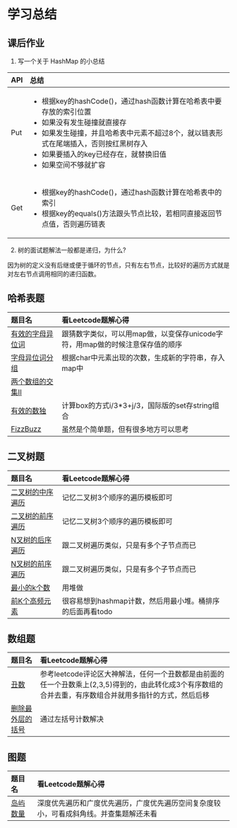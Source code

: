 # 学习总结

## 课后作业

1. 写一个关于 HashMap 的小总结

| API | 总结 |
| :- | :- |
| Put | <ul><li>根据key的hashCode()，通过hash函数计算在哈希表中要存放的索引位置</li><li>如果没有发生碰撞就直接存</li><li>如果发生碰撞，并且哈希表中元素不超过8个，就以链表形式在尾端插入，否则按红黑树存入</li><li>如果要插入的key已经存在，就替换旧值</li><li>如果空间不够就扩容</li></ul> |
| Get | <ul><li>根据key的hashCode()，通过hash函数计算在哈希表中的索引</li><li>根据key的equals()方法跟头节点比较，若相同直接返回节点值，否则遍历链表</li></ul> |


2. 树的面试题解法一般都是递归，为什么?

因为树的定义没有后继或便于循环的节点，只有左右节点，比较好的遍历方式就是对左右节点调用相同的递归函数。

## 哈希表题

| 题目名 | 看Leetcode题解心得 |
| :- | :- |
| [有效的字母异位词](https://leetcode-cn.com/problems/valid-anagram/description/) | 跟猜数字类似，可以用map做，以变保存unicode字符，用map做的时候注意保存值的顺序 |
| [字母异位词分组](https://leetcode-cn.com/problems/group-anagrams/) | 根据char中元素出现的次数，生成新的字符串，存入map中 |
| [两个数组的交集II](https://leetcode-cn.com/problems/intersection-of-two-arrays-ii/) |  |
| [有效的数独](https://leetcode-cn.com/problems/valid-sudoku/) | 计算box的方式i/3*3+j/3，国际版的set存string组合 |
| [FizzBuzz](https://leetcode-cn.com/problems/fizz-buzz/) | 虽然是个简单题，但有很多地方可以思考 |

## 二叉树题

| 题目名 | 看Leetcode题解心得 |
| :- | :- |
| [二叉树的中序遍历](https://leetcode-cn.com/problems/binary-tree-inorder-traversal/) | 记忆二叉树3个顺序的遍历模板即可 |
| [二叉树的前序遍历](https://leetcode-cn.com/problems/binary-tree-preorder-traversal/) | 记忆二叉树3个顺序的遍历模板即可 |
| [N叉树的后序遍历](https://leetcode-cn.com/problems/n-ary-tree-postorder-traversal/) | 跟二叉树遍历类似，只是有多个子节点而已 |
| [N叉树的前序遍历](https://leetcode-cn.com/problems/n-ary-tree-preorder-traversal/description/) | 跟二叉树遍历类似，只是有多个子节点而已 |
| [最小的k个数](https://leetcode-cn.com/problems/zui-xiao-de-kge-shu-lcof/) | 用堆做 |
| [前K个高频元素](https://leetcode-cn.com/problems/top-k-frequent-elements/) | 很容易想到hashmap计数，然后用最小堆。桶排序的后面再看todo |

## 数组题
| 题目名 | 看Leetcode题解心得 |
| :- | :- |
| [丑数](https://leetcode-cn.com/problems/chou-shu-lcof/) | 参考leetcode评论区大神解法，任何一个丑数都是由前面的任一个丑数乘上(2,3,5)得到的，由此转化成3个有序数组的合并去重，有序数组合并就用多指针的方式，然后后移 |
| [删除最外层的括号](https://leetcode-cn.com/problems/remove-outermost-parentheses/) | 通过左括号计数解决 |

## 图题
| 题目名 | 看Leetcode题解心得 |
| :- | :- |
| [岛屿数量](https://leetcode-cn.com/problems/number-of-islands/) | 深度优先遍历和广度优先遍历，广度优先遍历空间复杂度较小，可看成斜角线。并查集题解还未看 |